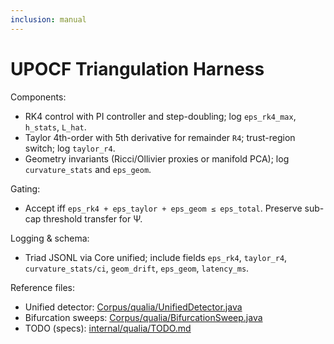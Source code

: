 ```yaml
---
inclusion: manual
---
```

# UPOCF Triangulation Harness

Components:
- RK4 control with PI controller and step-doubling; log `eps_rk4_max`, `h_stats`, `L_hat`.
- Taylor 4th-order with 5th derivative for remainder `R4`; trust-region switch; log `taylor_r4`.
- Geometry invariants (Ricci/Ollivier proxies or manifold PCA); log `curvature_stats` and `eps_geom`.

Gating:
- Accept iff `eps_rk4 + eps_taylor + eps_geom ≤ eps_total`. Preserve sub-cap threshold transfer for Ψ.

Logging & schema:
- Triad JSONL via Core unified; include fields `eps_rk4`, `taylor_r4`, `curvature_stats/ci`, `geom_drift`, `eps_geom`, `latency_ms`.

Reference files:
- Unified detector: [Corpus/qualia/UnifiedDetector.java](mdc:Corpus/qualia/UnifiedDetector.java)
- Bifurcation sweeps: [Corpus/qualia/BifurcationSweep.java](mdc:Corpus/qualia/BifurcationSweep.java)
- TODO (specs): [internal/qualia/TODO.md](mdc:internal/qualia/TODO.md)
